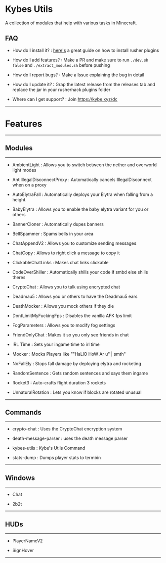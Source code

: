 # Kybes Utils

A collection of modules that help with various tasks in Minecraft.

## FAQ

- How do I install it?
: [here's](https://github.com/RusherDevelopment/rusherhack-plugins/blob/main/README.md#installation) a great guide on how to install rusher plugins

- How do I add features?
: Make a PR and make sure to run `./dev.sh false` and `./extract_modules.sh` before pushing

- How do I report bugs?
: Make a Issue explaining the bug in detail

- How do I update it?
: Grap the latest release from the releases tab and replace the jar in your rusherhack plugins folder

- Where can I get support?
: Join https://kybe.xyz/dc

---

# Features

---

## Modules

---

- AmbientLight
: Allows you to switch between the nether and overworld light modes

- AntiIllegalDisconnectProxy
: Automatically cancels IllegalDisconnect when on a proxy

- AutoElytraFall
: Automatically deploys your Elytra when falling from a height.

- BabyElytra
: Allows you to enable the baby elytra variant for you or others

- BannerCloner
: Automatically dupes banners

- BellSpammer
: Spams bells in your area

- ChatAppendV2
: Allows you to customize sending messages

- ChatCopy
: Allows to right click a message to copy it

- ClickableChatLinks
: Makes chat links clickable

- CodeOverShiller
: Automatically shills your code if smbd else shills theres

- CryptoChat
: Allows you to talk using encrypted chat

- Deadmau5
: Allows you or others to have the Deadmau5 ears

- DeathMocker
: Allows you mock others if they die

- DontLimitMyFuckingFps
: Disables the vanilla AFK fps limit

- FogParameters
: Allows you to modify fog settings

- FriendOnlyChat
: Makes it so you only see friends in chat

- IRL Time
: Sets your ingame time to irl time

- Mocker
: Mocks Players like \"\"HaLlO HoW Ar u\" | smth\"

- NoFallEly
: Stops fall damage by deploying elytra and rocketing

- RandomSentence
: Gets random sentences and says them ingame

- Rocket3
: Auto-crafts flight duration 3 rockets

- UnnaturalRotation
: Lets you know if blocks are rotated unusual

---

## Commands

---

- crypto-chat
: Uses the CryptoChat encryption system

- death-message-parser
: uses the death message parser

- kybes-utils
: Kybe's Utils Command

- stats-dump
: Dumps player stats to termbin

---

## Windows

---

- Chat

- 2b2t

---

## HUDs

---

- PlayerNameV2

- SignHover

---

